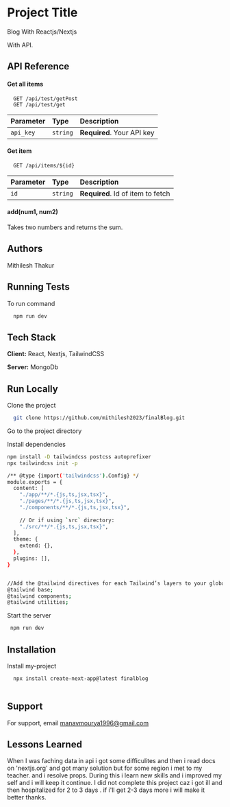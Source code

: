 
# Project Title

Blog With Reactjs/Nextjs 

With API.
  
## API Reference

#### Get all items

```http
  GET /api/test/getPost
  GET /api/test/get
```

| Parameter | Type     | Description                |
| :-------- | :------- | :------------------------- |
| `api_key` | `string` | **Required**. Your API key |

#### Get item

```http
  GET /api/items/${id}
```

| Parameter | Type     | Description                       |
| :-------- | :------- | :-------------------------------- |
| `id`      | `string` | **Required**. Id of item to fetch |

#### add(num1, num2)

Takes two numbers and returns the sum.


## Authors

Mithilesh Thakur


## Running Tests

To run command

```bash
  npm run dev
```


## Tech Stack

**Client:** React, Nextjs, TailwindCSS

**Server:** MongoDb


## Run Locally

Clone the project

```bash
  git clone https://github.com/mithilesh2023/finalBlog.git
```

Go to the project directory



Install dependencies

```bash
npm install -D tailwindcss postcss autoprefixer
npx tailwindcss init -p

/** @type {import('tailwindcss').Config} */
module.exports = {
  content: [
    "./app/**/*.{js,ts,jsx,tsx}",
    "./pages/**/*.{js,ts,jsx,tsx}",
    "./components/**/*.{js,ts,jsx,tsx}",
 
    // Or if using `src` directory:
    "./src/**/*.{js,ts,jsx,tsx}",
  ],
  theme: {
    extend: {},
  },
  plugins: [],
}


//Add the @tailwind directives for each Tailwind’s layers to your globals.css file.
@tailwind base;
@tailwind components;
@tailwind utilities;
```

Start the server

```bash
 npm run dev
```


## Installation

Install my-project 

```bash
  npx install create-next-app@latest finalblog
  
```
    
## Support

For support, email manavmourya1996@gmail.com 


## Lessons Learned

When I was faching data in api i got some difficulites and then i read docs on 'nextjs.org' and got many solution but for some region i met to my teacher. and i resolve props. During this i learn new skills and i improved my self and i will keep it continue. I did not complete this project caz i got ill and then hospitalized for 2 to 3 days . if i'll get 2-3 days more i will make it better thanks.

